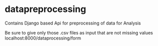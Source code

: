 # datapreprocessing
Contains Django based Api for preprocessing of data for Analysis

Be sure to give only those .csv files as input that are not missing values
localhost:8000/dataprocessing/form
